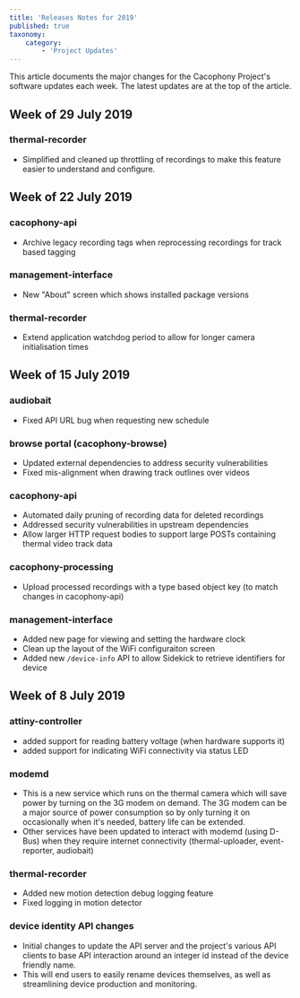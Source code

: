 ```yaml
---
title: 'Releases Notes for 2019'
published: true
taxonomy:
    category:
        - 'Project Updates'
---
```


This article documents the major changes for the Cacophony Project's software updates each week. The latest updates are at the top of the article.

## Week of 29 July 2019

### thermal-recorder

- Simplified and cleaned up throttling of recordings to make this feature easier to understand and configure.

## Week of 22 July 2019

### cacophony-api

- Archive legacy recording tags when reprocessing recordings for track based tagging

### management-interface

- New "About" screen which shows installed package versions

### thermal-recorder

- Extend application watchdog period to allow for longer camera initialisation times

## Week of 15 July 2019

### audiobait

- Fixed API URL bug when requesting new schedule

### browse portal (cacophony-browse)

- Updated external dependencies to address security vulnerabilities
- Fixed mis-alignment when drawing track outlines over videos

### cacophony-api

- Automated daily pruning of recording data for deleted recordings
- Addressed security vulnerabilities in upstream dependencies
- Allow larger HTTP request bodies to support large POSTs containing thermal video track data

### cacophony-processing

- Upload processed recordings with a type based object key (to match changes in cacophony-api)

### management-interface

- Added new page for viewing and setting the hardware clock
- Clean up the layout of the WiFi configuraiton screen
- Added new `/device-info` API to allow Sidekick to retrieve identifiers for device

## Week of 8 July 2019

### attiny-controller

- added support for reading battery voltage (when hardware supports it)
- added support for indicating WiFi connectivity via status LED

### modemd

- This is a new service which runs on the thermal camera which will save power by turning on the 3G modem on demand. The 3G modem can be a major source of power consumption so by only turning it on occasionally when it's needed, battery life can be extended.
- Other services have been updated to interact with modemd (using D-Bus) when they require internet connectivity (thermal-uploader, event-reporter, audiobait)

### thermal-recorder

- Added new motion detection debug logging feature
- Fixed logging in motion detector

### device identity API changes

- Initial changes to update the API server and the project's various API clients to base API interaction around an integer id instead of the device friendly name.
- This will end users to easily rename devices themselves, as well as streamlining device production and monitoring.